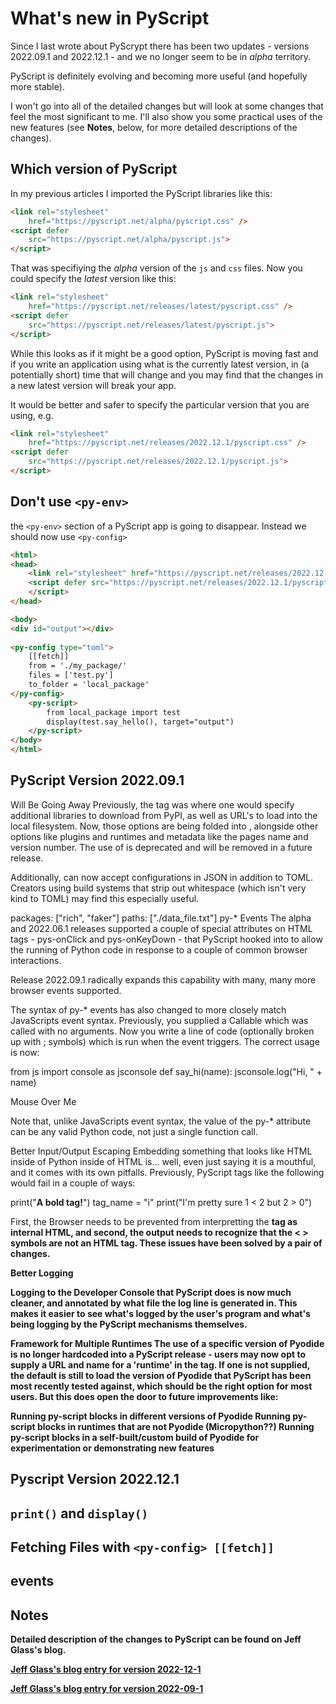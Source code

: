 # What's new in PyScript

Since I last wrote about  PyScrypt there has been two updates - versions 2022.09.1 and 2022.12.1 - and we no longer seem to be in _alpha_ territory. 

PyScript is definitely evolving and becoming more useful (and hopefully more stable).

I won't go into all of the detailed changes but will look at some changes that feel the most significant to me. I'll also show you some practical uses of the new features (see __Notes__, below, for more detailed descriptions of the changes).

## Which version of PyScript

In my previous articles I imported the PyScript libraries like this:

```` HTML
<link rel="stylesheet" 
    href="https://pyscript.net/alpha/pyscript.css" />
<script defer 
    src="https://pyscript.net/alpha/pyscript.js">
</script>
````

That was specifiying the _alpha_ version of the ``js`` and ``css`` files. Now you could specify the _latest_ version like this:

```` HTML
<link rel="stylesheet" 
    href="https://pyscript.net/releases/latest/pyscript.css" />
<script defer 
    src="https://pyscript.net/releases/latest/pyscript.js">
</script>
````

While this looks as if it might be a good option, PyScript is moving fast and if you write an application using what is the currently latest version, in (a potentially short) time that will change and you may find that the changes in a new latest version will break your app.

It would be better and safer to specify the particular version that you are using, e.g.

```` HTML
<link rel="stylesheet" 
    href="https://pyscript.net/releases/2022.12.1/pyscript.css" />
<script defer 
    src="https://pyscript.net/releases/2022.12.1/pyscript.js">
</script>
````

## Don't use ``<py-env>``

the ``<py-env>`` section of a PyScript app is going to disappear. Instead we should now use ``<py-config>``


```` HTML
<html>
<head>
    <link rel="stylesheet" href="https://pyscript.net/releases/2022.12.1/pyscript.css" />
    <script defer src="https://pyscript.net/releases/2022.12.1/pyscript.js">
    </script>
</head>

<body>
<div id="output"></div>
    
<py-config type="toml">
    [[fetch]]
    from = './my_package/'
    files = ['test.py']
    to_folder = 'local_package'
</py-config>
    <py-script>
        from local_package import test 
        display(test.say_hello(), target="output")
    </py-script>
</body>
</html>
````

## PyScript Version 2022.09.1 


<py-env> Will Be Going Away
Previously, the <py-env> tag was where one would specify additional libraries to download from PyPI, as well as URL's to load into the local filesystem. Now, those options are being folded into <py-config>, alongside other options like plugins and runtimes and metadata like the pages name and version number. The use of <py-env> is deprecated and will be removed in a future release.

Additionally, <py-config> can now accept configurations in JSON in addition to TOML. Creators using build systems that strip out whitespace (which isn't very kind to TOML) may find this especially useful.

<py-config>
  packages: ["rich", "faker"]
  paths: ["./data_file.txt"]
</py-config>
py-* Events
The alpha and 2022.06.1 releases supported a couple of special attributes on HTML tags - pys-onClick and pys-onKeyDown - that PyScript hooked into to allow the running of Python code in response to a couple of common browser interactions.

Release 2022.09.1 radically expands this capability with many, many more browser events supported.

The syntax of py-* events has also changed to more closely match JavaScripts event syntax. Previously, you supplied a Callable which was called with no arguments. Now you write a line of code (optionally broken up with ; symbols) which is run when the event triggers. The correct usage is now:

<py-script>
    from js import console as jsconsole
    def say_hi(name):
        jsconsole.log("Hi, " + name)
</py-script>
<p id="my-paragraph" py-mouseover="say_hi('Jeff'); jsconsole.log('I did it!')">Mouse Over Me</p>
Note that, unlike JavaScripts event syntax, the value of the py-* attribute can be any valid Python code, not just a single function call.

Better Input/Output Escaping
Embedding something that looks like HTML inside of Python inside of HTML is... well, even just saying it is a mouthful, and it comes with its own pitfalls. Previously, PyScript tags like the following would fail in a couple of ways:

print("<b>A bold tag!</b>")
tag_name = "i"
print("I'm pretty sure 1 < 2 but 2 > 0")

First, the Browser needs to be prevented from interpretting the <b> tag as internal HTML, and second, the output needs to recognize that the < > symbols are not an HTML tag. These issues have been solved by a pair of changes.

Better Logging

Logging to the Developer Console that PyScript does is now much cleaner, and annotated by what file the log line is generated in. This makes it easier to see what's logged by the user's program and what's being logging by the PyScript mechanisms themselves.

Framework for Multiple Runtimes
The use of a specific version of Pyodide is no longer hardcoded into a PyScript release - users may now opt to supply a URL and name for a 'runtime' in the <py-config> tag. If one is not supplied, the default is still to load the version of Pyodide that PyScript has been most recently tested against, which should be the right option for most users. But this does open the door to future improvements like:

Running py-script blocks in different versions of Pyodide
Running py-script blocks in runtimes that are not Pyodide (Micropython??)
Running py-script blocks in a self-built/custom build of Pyodide for experimentation or demonstrating new features


## Pyscript Version 2022.12.1



## ``print()`` and ``display()``

## Fetching Files with ``<py-config> [[fetch]]``

## events



## Notes

Detailed description of the changes to PyScript can be found on Jeff Glass's blog.

[Jeff Glass's blog entry for version 2022-12-1](https://jeff.glass/post/whats-new-pyscript-2022-12-1/)

[Jeff Glass's blog entry for version 2022-09-1 ](https://jeff.glass/post/whats-new-pyscript-2022-09-1/)
